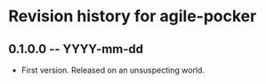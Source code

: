 # Revision history for agile-pocker

## 0.1.0.0 -- YYYY-mm-dd

* First version. Released on an unsuspecting world.

